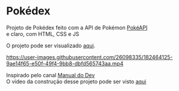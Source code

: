 # Pokédex
Projeto de Pokédex feito com a API de Pokémon <a href=https://pokeapi.co/>PokéAPI</a>
<br/>e claro, com HTML, CSS e JS

O projeto pode ser visualizado <a href="https://murillom.github.io/pokedex/">aqui</a>.

https://user-images.githubusercontent.com/26098335/182464125-9ae14f65-e50f-49f4-9bb8-dbfd565743aa.mp4

Inspirado pelo canal <a href="https://www.youtube.com/c/ManualdoDev">Manual do Dev</a>
<br/>O vídeo da construção desse projeto pode ser visto <a href="https://www.youtube.com/watch?v=SjtdH3dWLa8">aqui</a>
